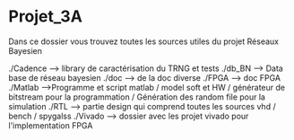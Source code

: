 # Projet_3A
Dans ce dossier vous trouvez toutes les sources utiles du projet Réseaux Bayesien

./Cadence 	--> library de caractérisation du TRNG et tests
./db_BN		--> Data base de réseau bayesien
./doc		--> de la doc diverse
./FPGA		--> doc FPGA 
./Matlab	-->Programme et script matlab / model soft et HW / générateur de bitstream pour la programmation / Génération des random file pour la simulation
./RTL		--> partie design qui comprend toutes les sources vhd / bench / spygalss
./Vivado	--> dossier avec les projet vivado pour l'implementation FPGA


